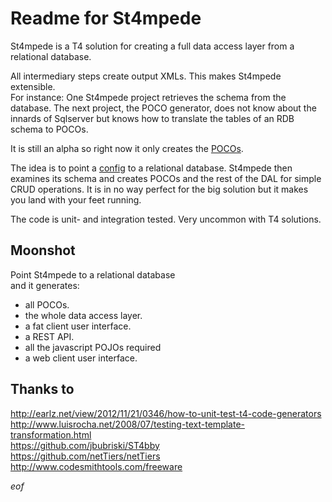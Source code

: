 # Readme for St4mpede

St4mpede is a T4 solution for creating a full data access layer from a relational database.

All intermediary steps create output XMLs. This makes St4mpede extensible.  
For instance: One St4mpede project retrieves the schema from the database.  The next project, the POCO generator, does not know about the innards of Sqlserver but knows how to translate the tables of an RDB schema to POCOs.

It is still an alpha so right now it only creates the [POCOs](/LosManos/St4mpede/tree/master/TheDAL/Poco).

The idea is to point a [config](/LosManos/St4mpede/blob/master/St4mpede/St4mpede/St4mpede.config.xml) to a relational database. St4mpede then examines its schema and creates POCOs and the rest of the DAL for simple CRUD operations. It is in no way perfect for the big solution but it makes you land with your feet running.

The code is unit- and integration tested. Very uncommon with T4 solutions.  

## Moonshot

Point St4mpede to a relational database  
and it generates:  
* all POCOs.
* the whole data access layer.  
* a fat client user interface.  
* a REST API.  
* all the javascript POJOs required
* a web client user interface.

## Thanks to
http://earlz.net/view/2012/11/21/0346/how-to-unit-test-t4-code-generators  
http://www.luisrocha.net/2008/07/testing-text-template-transformation.html  
https://github.com/jbubriski/ST4bby  
https://github.com/netTiers/netTiers  
http://www.codesmithtools.com/freeware  

*eof*

